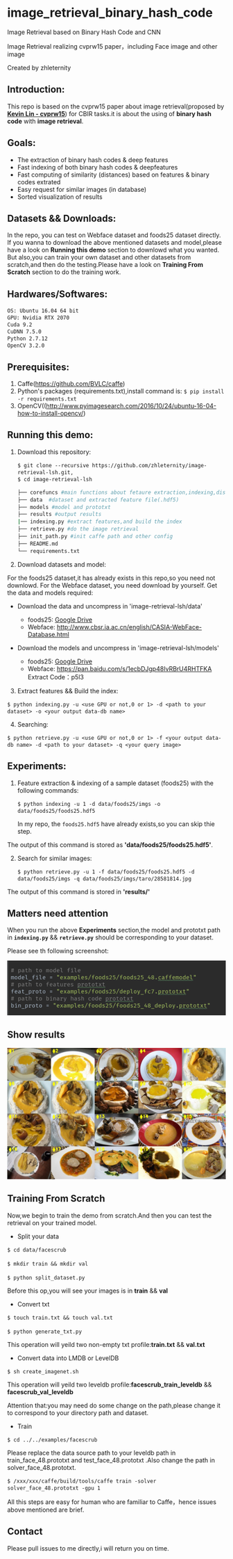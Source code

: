 # image_retrieval_binary_hash_code
Image Retrieval based on Binary Hash Code and CNN

Image Retrieval realizing cvprw15 paper，including Face image and other image

Created by zhleternity

## Introduction:

This repo is based on the cvprw15 paper about image retrieval(proposed by [**Kevin Lin - cvprw15**](https://github.com/kevinlin311tw/caffe-cvprw15)) for CBIR tasks.it is about the using of **binary hash code** with **image retrieval**.

## Goals:

  * The extraction of binary hash codes & deep features
  * Fast indexing of both binary hash codes & deepfeatures
  * Fast computing of similarity (distances) based on features & binary codes extrated
  * Easy request for similar images (in database)
  * Sorted visualization of results

## Datasets && Downloads:

In the repo, you can test on Webface dataset and foods25 dataset directly. If you wanna to download the above mentioned datasets and model,please have a look on **Running this demo** section to downlowd what you wanted.
But also,you can train your own dataset and other datasets from scratch,and then do the testing.Please have a look on **Training From Scratch** section to do the training work.

## Hardwares/Softwares:
    OS: Ubuntu 16.04 64 bit
    GPU: Nvidia RTX 2070
    Cuda 9.2
    CuDNN 7.5.0
    Python 2.7.12
    OpenCV 3.2.0
    
## Prerequisites:

  1. Caffe(https://github.com/BVLC/caffe)
  2. Python's packages (requirements.txt),install command is: ```$ pip install -r requirements.txt```
  3. OpenCV((http://www.pyimagesearch.com/2016/10/24/ubuntu-16-04-how-to-install-opencv/)

## Running this demo:

1. Download this repository:

    ```
    $ git clone --recursive https://github.com/zhleternity/image-retrieval-lsh.git,
    $ cd image-retrieval-lsh
    ```
    
    ```sh
    ├── corefuncs #main functions about fetaure extraction,indexing,distances,and results showing
    ├── data  #dataset and extracted feature file(.hdf5)
    ├── models #model and prototxt
    ├── results #output results
    |── indexing.py #extract features,and build the index
    ├── retrieve.py #do the image retrieval
    ├── init_path.py #init caffe path and other config
    ├── README.md
    └── requirements.txt
    ```
  
2. Download datasets and model:

For the foods25 dataset,it has already exists in this repo,so you need not downlowd.
For the Webface dataset, you need download by yourself.
Get the data and models required:
- Download the data and uncompress in 'image-retrieval-lsh/data'
  * foods25: [Google Drive](https://drive.google.com/open?id=0B_Rjj_NgCayPRExDYkNKTWF1bjQ)
  * Webface: http://www.cbsr.ia.ac.cn/english/CASIA-WebFace-Database.html
  
- Download the models and uncompress in 'image-retrieval-lsh/models'
  * foods25: [Google Drive](https://drive.google.com/open?id=0B_Rjj_NgCayPcC1kNXlRWmRWY2M)
  * Webface: https://pan.baidu.com/s/1ecbDJgp48IvRBrU4RHTFKA Extract Code：p5l3 

  
3. Extract features && Build the index:

```
$ python indexing.py -u <use GPU or not,0 or 1> -d <path to your dataset> -o <your output data-db name>
```

4. Searching:

```
$ python retrieve.py -u <use GPU or not,0 or 1> -f <your output data-db name> -d <path to your dataset> -q <your query image>
```
    
## Experiments:

1. Feature extraction & indexing of a sample dataset (foods25) with the following commands:
    
    ```
    $ python indexing -u 1 -d data/foods25/imgs -o data/foods25/foods25.hdf5
    ```
    In my repo, the `foods25.hdf5` have already exists,so you can skip thie step.
  
  The output of this command is stored as **'data/foods25/foods25.hdf5'**.
  
2. Search for similar images:

    ```
    $ python retrieve.py -u 1 -f data/foods25/foods25.hdf5 -d data/foods25/imgs -q data/foods25/imgs/taro/28581814.jpg
    ```
  
  The output of this command is stored in **'results/'**
  
## Matters need attention

When you run the above **Experiments** section,the model and prototxt path in **`indexing.py`** && **`retrieve.py`** should be corresponding to your dataset.

Please see th following screenshot:

![GitHub Logo](demo/path.jpg)

## Show results

![GitHub Logo](results/28581814.jpg)

## Training From Scratch

Now,we begin to train the demo from scratch.And then you can test the retrieval on your trained model.

- Split your data

```
$ cd data/facescrub

$ mkdir train && mkdir val

$ python split_dataset.py
```
Before this op,you will see your images is in **train** && **val**

- Convert txt

```
$ touch train.txt && touch val.txt

$ python generate_txt.py
```
This operation will yeild two non-empty txt profile:**train.txt** && **val.txt**

- Convert data into LMDB or LevelDB

```
$ sh create_imagenet.sh
```
This operation will yeild two leveldb profile:**facescrub_train_leveldb** && **facescrub_val_leveldb**

Attention that:you may need do some change on the path,please change it to correspond to your directory path and dataset.

- Train

```
$ cd ../../examples/facescrub
```
Please replace the data source path to your leveldb path in train_face_48.prototxt and test_face_48.prototxt .Also change the path in solver_face_48.prototxt.
```
$ /xxx/xxx/caffe/build/tools/caffe train -solver solver_face_48.prototxt -gpu 1
```
All this steps are easy for human who are familiar to Caffe，hence issues above mentioned are brief.

## Contact
Please pull issues to me directly,i will return you on time.

